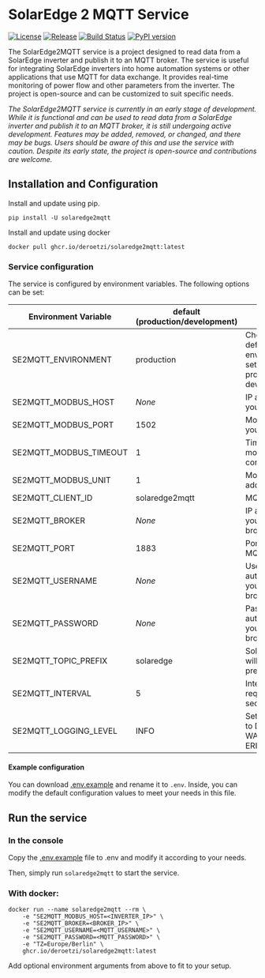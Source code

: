 # SolarEdge 2 MQTT Service
[![License](https://img.shields.io/github/license/DerOetzi/solaredge2mqtt)](https://github.com/DerOetzi/solaredge2mqtt/blob/main/LICENSE) [![Release](https://img.shields.io/github/v/release/DerOetzi/solaredge2mqtt)](https://github.com/DerOetzi/solaredge2mqtt/releases/latest) [![Build Status](https://img.shields.io/github/actions/workflow/status/DerOetzi/solaredge2mqtt/build_project.yml?branch=main)](https://github.com/DerOetzi/solaredge2mqtt/actions/workflows/build_project.yml) [![PyPI version](https://img.shields.io/pypi/v/solaredge2mqtt.svg)](https://pypi.org/project/solaredge2mqtt/) 

The SolarEdge2MQTT service is a project designed to read data from a SolarEdge inverter and publish it to an MQTT broker. The service is useful for integrating SolarEdge inverters into home automation systems or other applications that use MQTT for data exchange. It provides real-time monitoring of power flow and other parameters from the inverter. The project is open-source and can be customized to suit specific needs.

*The SolarEdge2MQTT service is currently in an early stage of development. While it is functional and can be used to read data from a SolarEdge inverter and publish it to an MQTT broker, it is still undergoing active development. Features may be added, removed, or changed, and there may be bugs. Users should be aware of this and use the service with caution. Despite its early state, the project is open-source and contributions are welcome.*

## Installation and Configuration

Install and update using pip.
```
pip install -U solaredge2mqtt
```

Install and update using docker
```
docker pull ghcr.io/deroetzi/solaredge2mqtt:latest
```

### Service configuration

The service is configured by environment variables. The following options can be set:

Environment Variable             | default (production/development) | description                                            
-------------------------------- | -------------------------------- | ------------------------------------------------------ 
SE2MQTT_ENVIRONMENT              | production                       | Choose the default environment settings: production or development. 
SE2MQTT_MODBUS_HOST              | *None*                           | IP address of your inverter
SE2MQTT_MODBUS_PORT              | 1502                             | Modbus port of your inverter
SE2MQTT_MODBUS_TIMEOUT           | 1                                | Timeout for the modbus connection
SE2MQTT_MODBUS_UNIT              | 1                                | Modbus unit address
SE2MQTT_CLIENT_ID                | solaredge2mqtt                   | MQTT client id
SE2MQTT_BROKER                   | *None*                           | IP address of your MQTT broker
SE2MQTT_PORT                     | 1883                             | Port of your MQTT broker
SE2MQTT_USERNAME                 | *None*                           | Username to authenticate to your MQTT broker
SE2MQTT_PASSWORD                 | *None*                           | Password to authenticate to your MQTT broker
SE2MQTT_TOPIC_PREFIX             | solaredge                        | SolarEdge2MQTT will use this as prefix topic
SE2MQTT_INTERVAL                 | 5                                | Interval between requests in seconds
SE2MQTT_LOGGING_LEVEL            | INFO                             | Set logging level to DEBUG, INFO, WARNING, ERROR, CRITICAL


#### Example configuration

You can download [.env.example](https://raw.githubusercontent.com/DerOetzi/solaredge2mqtt/master/core/.env.example) and rename it to `.env`. Inside, you can modify the default configuration values to meet your needs in this file.

## Run the service 

### In the console

Copy the [.env.example](https://raw.githubusercontent.com/DerOetzi/solaredge2mqtt/master/core/.env.example) file to .env and modify it according to your needs.

Then, simply run `solaredge2mqtt` to start the service.

### With docker:

```
docker run --name solaredge2mqtt --rm \
    -e "SE2MQTT_MODBUS_HOST=<INVERTER_IP>" \
    -e "SE2MQTT_BROKER=<BROKER_IP>" \
    -e "SE2MQTT_USERNAME=<MQTT_USERNAME>" \
    -e "SE2MQTT_PASSWORD=<MQTT_PASSWORD>" \
    -e "TZ=Europe/Berlin" \
    ghcr.io/deroetzi/solaredge2mqtt:latest
```

Add optional environment arguments from above to fit to your setup.